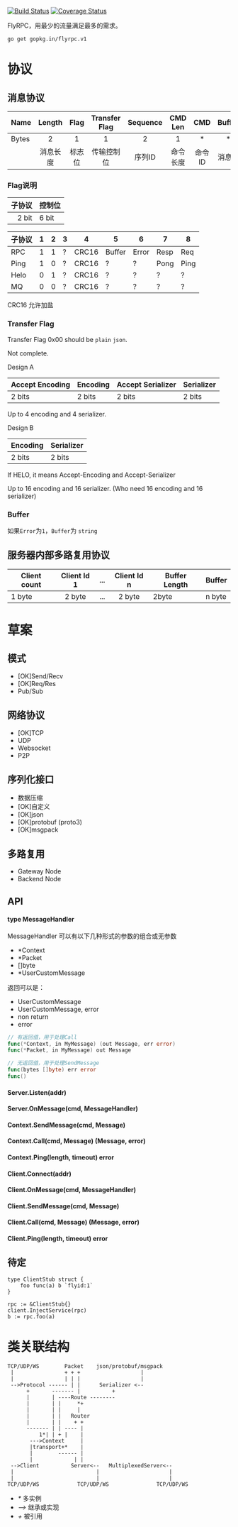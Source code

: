 
[![Build Status](https://travis-ci.org/flyrpc/flyrpc.svg?branch=master)](https://travis-ci.org/flyrpc/flyrpc)
[![Coverage Status](https://coveralls.io/repos/flyrpc/flyrpc/badge.svg?branch=master)](https://coveralls.io/r/flyrpc/flyrpc?branch=master)


FlyRPC，用最少的流量满足最多的需求。

```
go get gopkg.in/flyrpc.v1
```

# 协议

## 消息协议

|Name | Length | Flag   | Transfer Flag | Sequence | CMD Len | CMD   | Buffer  | CRC16  |
|-----|:------:|:------:|:-------------:|:--------:|:-------:|:-----:|:-------:|:------:|
|Bytes| 2      | 1      | 1             | 2        | 1       | *     | *       | 2      |
|     | 消息长度 | 标志位 | 传输控制位  | 序列ID   | 命令长度| 命令ID | 消息体 | 校验   |

### Flag说明

| 子协议 | 控制位 |
| -----: | ------ |
| 2 bit  | 6 bit  |

| 子协议 | 1 | 2 | 3 | 4 | 5 | 6 | 7 | 8 |
| ------ |---|---|---|---|---|---|---|---|
| RPC    | 1 | 1 | ? | CRC16 | Buffer | Error | Resp | Req |
| Ping   | 1 | 0 | ? | CRC16 | ? | ? | Pong | Ping |
| Helo   | 0 | 1 | ? | CRC16 | ? | ? | ? | ? |
| MQ     | 0 | 0 | ? | CRC16 | ? | ? | ? | ? |

CRC16 允许加盐

### Transfer Flag

Transfer Flag 0x00 should be `plain` `json`.

Not complete.

Design A

| Accept Encoding | Encoding | Accept Serializer | Serializer |
|:--------------- | -------- | ----------------- | ---------- |
| 2 bits          | 2 bits   | 2 bits            | 2 bits     |

Up to 4 encoding and 4 serializer.

Design B

| Encoding | Serializer |
| -------- | ---------- |
| 2 bits   | 2 bits     |

If HELO, it means Accept-Encoding and Accept-Serializer

Up to 16 encoding and 16 serializer. (Who need 16 encoding and 16 serializer)

### Buffer

如果`Error`为`1`，`Buffer`为 `string`

## 服务器内部多路复用协议

| Client count  | Client Id 1   | ...  | Client Id n | Buffer Length | Buffer |
| ------------- |:-------------:| ----:|:-----------:| ------------- | ------ |
| 1 byte        | 2 byte        | ...  | 2 byte      | 2byte         | n byte |

# 草案
## 模式
* [OK]Send/Recv
* [OK]Req/Res
* Pub/Sub

## 网络协议 
* [OK]TCP
* UDP
* Websocket
* P2P

## 序列化接口 
* 数据压缩
* [OK]自定义
* [OK]json
* [OK]protobuf (proto3)
* [OK]msgpack

## 多路复用
* Gateway Node
* Backend Node

## API

#### type MessageHandler
MessageHandler 可以有以下几种形式的参数的组合或无参数
* \*Context
* \*Packet 
* \[]byte
* \*UserCustomMessage

返回可以是：
* UserCustomMessage
* UserCustomMessage, error
* non return
* error


```go
// 有返回值，用于处理Call
func(*Context, in MyMessage) (out Message, err error)
func(*Packet, in MyMessage) out Message

// 无返回值，用于处理SendMessage
func(bytes []byte) err error
func()
```

#### Server.Listen(addr)

#### Server.OnMessage(cmd, MessageHandler)

#### Context.SendMessage(cmd, Message)

#### Context.Call(cmd, Message) (Message, error)

#### Context.Ping(length, timeout) error

#### Client.Connect(addr)

#### Client.OnMessage(cmd, MessageHandler)

#### Client.SendMessage(cmd, Message)

#### Client.Call(cmd, Message) (Message, error)

#### Client.Ping(length, timeout) error

## 待定
```
type ClientStub struct {
    foo func(a) b `flyid:1`
}

rpc := &ClientStub{}
client.InjectService(rpc)
b := rpc.foo(a)
```

# 类关联结构
```
TCP/UDP/WS        Packet    json/protobuf/msgpack
 |                + + +                   |
 |                | | |                   |
 -->Protocol ------ | |      Serializer <--
      +       ------- |          +
      |       | ----Route --------
      |       | |     *+
      |       | |     |
      |       | |   Router
      |       | |    + +
      ------- | | ---- |
          1*| | + |    |
       --->Context     |
       |transport+*    |
       |        ------ |
       |             | |
 -->Client          Server<--   MultiplexedServer<--
 |                          |                      |
 |                          |                      |
TCP/UDP/WS            TCP/UDP/WS               TCP/UDP/WS
```
* _\*_ 多实例
* _-->_ 继承或实现
* _\+_  被引用
